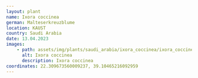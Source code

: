 ```yaml
---
layout: plant
name: Ixora coccinea
german: Malteserkreuzblume
location: KAUST
country: Saudi Arabia
date: 13.04.2023
images:
    - path: assets/img/plants/saudi_arabia/ixora_coccinea/ixora_coccinea.jpg
      alt: Ixora coccinea
      description: Ixora coccinea
coordinates: 22.309673560009237, 39.10465216092959
---
```

